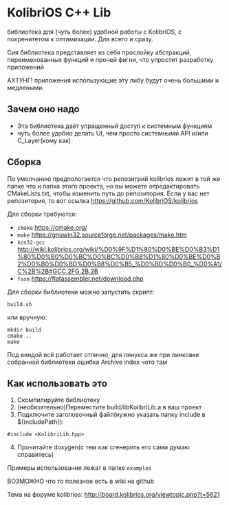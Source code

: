 # KolibriOS C++ Lib


библиотека для (чуть более) удобной работы с KolibriOS, с похренитетом к оптимизации. Для всего и сразу.

Сия библиотека представляет из себя прослойку абстракций, переименованных функций и прочей фигни, что упростит разработку приложений


АХТУНГ! приложения использующие эту либу будут очень большими и медлеными.

## Зачем оно надо

+ Эта библиотека даёт упращенный доступ к системным функциям
+ чуть более удобно делать UI, чем просто системными API и/или C_Layer(кому как)

## Сборка

По умолчанию предпологается что репозитрий kolibrios лежит в той же папке что и папка этого проекта, но вы можете отредактировать CMakeLists.txt, чтобы изменить путь до репозитория. Если у вас нет репозитория, то вот ссылка https://github.com/KolibriOS/kolibrios

Для сборки требуются:
+ `cmake` https://cmake.org/
+ `make` https://gnuwin32.sourceforge.net/packages/make.htm
+ `kos32-gcc` http://wiki.kolibrios.org/wiki/%D0%9F%D1%80%D0%BE%D0%B3%D1%80%D0%B0%D0%BC%D0%BC%D0%B8%D1%80%D0%BE%D0%B2%D0%B0%D0%BD%D0%B8%D0%B5_%D0%BD%D0%B0_%D0%A1/C%2B%2B#GCC.2FG.2B.2B
+ `fasm` https://flatassembler.net/download.php

Для сборки библиотеки можно запустить скрипт:
```
build.sh
```
или вручную:
```
mkdir build
cmake ..
make
```

Под виндой всё работает отлично, для линукса же при линковке собранной библиотеки ошибка Archive index чото там


## Как использовать это


1. Скомпилируйте библиотеку
2. (необязятельно)Переместите build/libKolibriLib.a в ваш проект
3. Подключите заголовочный файл(нужно указать папку include в ${includePath}):
```
#include <KolibriLib.hpp>
```
4. Прочитайте doxygen(с тем как сгенерить его сами думаю справитесь)

Примеры использования лежат в папке `examples`

ВОЗМОЖНО что то полезное есть в wiki на github

Тема на форуме kolibrios: http://board.kolibrios.org/viewtopic.php?t=5621
